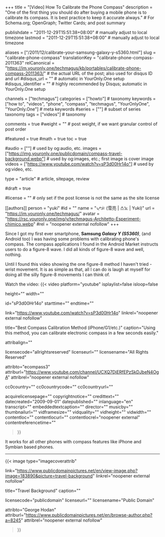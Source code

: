 +++
title = "[Video] How To Calibrate the Phone Compass"
description = "One of the first thing you should do after buying a mobile phone is to calibrate its compass. It is best practice to keep it accurate always."                                                    # For Schema.org; OpenGraph; Twitter Cards; and post summary

publishdate = "2011-12-29T15:51:38+08:00"                                        # manually adjust to local timezone
lastmod = "2011-12-29T15:51:38+08:00"                                        # manually adjust to local timezone

aliases = ["/2011/12/calibrate-your-samsung-galaxy-y-s5360.html"]
slug = "calibrate-phone-compass"
translationKey = "calibrate-phone-compass-2011363"
relCanonical = "https://im.youronly.one/techmagus/kb/portables/calibrate-phone-compass-2011363/"                                                   # the actual URL of the post; also used for disqus ID and url
#disqus_url = ""                                                    # automatic in YourOnly.One setup
#disqus_identifier = ""                                             # highly recommended by Disqus; automatic in YourOnly.One setup

channels = ["techmagus"]
categories = ["howto"]                                                   # taxonomy
keywords = ["how to", "videos", "phone", "compass", "techmagus", "YourOnlyOne", "YourOnly.One"]                                                     # meta keywords
#series = [""]                                                       # subset of series taxonomy
tags = ["videos"]                                                         # taxonomy

comments = true
#weight = ""                                                        # post weight, if we want granular control of post order

#featured = true
#math = true
toc = true

#audio = [""]                                                        # used by og:audio, etc.
images = ["https://img.youronly.one/publicdomain/compass-travel-background.webp"]                                                       # used by og:images, etc.; first image is cover image
videos = ["https://www.youtube.com/watch?v=sP3d00Hr14o"]                                                       # used by og:video, etc.

type = "article"                                                           # article, sitepage, review

#draft = true

#license = ""                                                       # only set if the post license is not the same as the site license

[[authors]]
  person = "yuki"
  #id = ""
  name = "ᜌᜓᜃᜒ (雪亮 | 스노 | Yuki)"
  url = "https://im.youronly.one/techmagus/"
  avatar = "https://rsc.youronly.one/img/y/techmagus-Architetto-Esperiment-chimico.webp"
  #rel = "noopener external nofollow"
+++

Since I got my first ever smartphone, **Samsung *Galaxy Y (S5360)***, (and Android too) I was having some problems with calibrating phone's compass.  The compass applications I found in the Android Market instructs users to do a figure-8 wave.  I did all kinds of figure-8 wave and well, nothing.

<!--more-->

Until I found this video showing the one figure-8 method I haven't tried - wrist movement.  It is as simple as that, all I can do is laugh at myself for doing all the silly figure-8 movements I can think of.

Watch the video:
{{< video
  platform="youtube"
  isplaylist=false
  isloop=false

  height=""
  width=""

  id="sP3d00Hr14o"
  starttime=""
  endtime=""

  link="https://www.youtube.com/watch?v=sP3d00Hr14o"
  linkrel="noopener external nofollow"

  title="Best Compass Calibration Method (iPhone/G1/etc.)"
  caption="Using this method, you can calibrate electronic compass in a few seconds easily."

  attribalign=""

  licensecode="allrightsreserved"
  licenseurl=""
  licensename="All Rights Reserved"

  attribto="ecompass3"
  attriburl="https://www.youtube.com/channel/UCXQ7DjERfEPzSkDJbeN4OgA"
  attribrel="noopener external nofollow"

  cc0country=""
  cc0countrycode=""
  cc0countryurl=""

  acquirelicensepage=""
  copyrightnotice=""
  credittext=""
  datecreated="2009-09-01"
  datepublished=""
  inlanguage="en"
  transcript=""
  embeddedtextcaption=""
  director=""
  musicby=""
  thumbnailurl=""
  vidframesize=""
  vidquality=""
  vidheight=""
  vidwidth=""
  contentloc=""
  contentlocurl=""
  contentlocrel="noopener external"
  contentreferencetime=""
>}}

It works for all other phones with compass features like iPhone and Symbian based phones.

---

{{< image
  type="imagecoverattrib"

  link="https://www.publicdomainpictures.net/en/view-image.php?image=183890&picture=travel-background"
  linkrel="noopener external nofollow"

  title="Travel Background"
  caption=""

  licensecode="publicdomain"
  licenseurl=""
  licensename="Public Domain"

  attribto="George Hodan"
  attriburl="https://www.publicdomainpictures.net/en/browse-author.php?a=8245"
  attribrel="noopener external nofollow"
>}}
